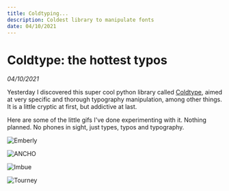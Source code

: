 ```yaml
---
title: Coldtyping...
description: Coldest library to manipulate fonts
date: 04/10/2021
---
```


# Coldtype: the hottest typos 
*04/10/2021*

Yesterday I discovered this super cool python library called [Coldtype](https://coldtype.xyz), aimed at very specific and thorough typography manipulation, among other things. It is a little cryptic at first, but addictive at last.

Here are some of the little gifs I've done experimenting with it. Nothing planned. No phones in sight, just types, typos and typography.

![Emberly](/portfolio-images/coldtype/emberly_sm.gif)

![ANCHO](/portfolio-images/coldtype/ancho.gif)

![Imbue](/portfolio-images/coldtype/imbue.gif)

![Tourney](/portfolio-images/coldtype/tourney.gif)